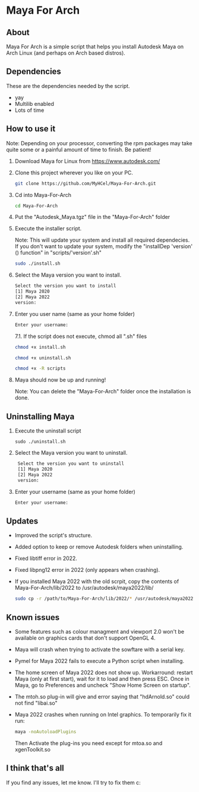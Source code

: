 # Maya For Arch

## About

Maya For Arch is a simple script that helps you install Autodesk Maya on Arch Linux (and perhaps on Arch based distros).

## Dependencies

These are the dependencies needed by the script.

* yay
* Multilib enabled
* Lots of time

## How to use it

Note: Depending on your processor, converting the rpm packages may take quite some or a painful amount of time to finish. Be patient!

1. Download Maya for Linux from https://www.autodesk.com/

2. Clone this project wherever you like on your PC.

   ```bash
   git clone https://github.com/MyHCel/Maya-For-Arch.git
   ```

3. Cd into Maya-For-Arch

   ```bash
   cd Maya-For-Arch
   ```

4. Put the "Autodesk_Maya.tgz" file in the "Maya-For-Arch" folder

5. Execute the installer script.

   Note: This will update your system and install all required dependecies. If you don't want
   to update your system, modify the "installDep 'version' () function" in "scripts/'version'.sh"

   ```bash
   sudo ./install.sh
   ```

6. Select the Maya version you want to install.

   ```bash
   Select the version you want to install
   [1] Maya 2020
   [2] Maya 2022
   version:
   ```

7. Enter you user name (same as your home folder)

   ```bash
   Enter your username:
   ```

   7.1. If the script does not execute, chmod all ".sh" files

   ```bash
   chmod +x install.sh
   ```
   ```bash
   chmod +x uninstall.sh
   ```
   ```bash
   chmod +x -R scripts
   ```

8. Maya should now be up and running!

   Note: You can delete the "Maya-For-Arch" folder once the installation is done.

## Uninstalling Maya

1. Execute the uninstall script

   ```
   sudo ./uninstall.sh
   ```

2. Select the Maya version you want to uninstall.

   ```bash
    Select the version you want to uninstall
    [1] Maya 2020
    [2] Maya 2022
    version:
   ```

2. Enter your username (same as your home folder)

   ```bash
   Enter your username:
   ```

## Updates

* Improved the script's structure.
* Added option to keep or remove Autodesk folders when uninstalling.
* Fixed libtiff error in 2022.
* Fixed libpng12 error in 2022 (only appears when crashing).

* If you installed Maya 2022 with the old scrpit, copy the
  contents of Maya-For-Arch/lib/2022 to /usr/autodesk/maya2022/lib/

  ```bash
  sudo cp -r /path/to/Maya-For-Arch/lib/2022/* /usr/autodesk/maya2022/lib/
  ```

## Known issues

* Some features such as colour managment and viewport 2.0 won't be available on
  graphics cards that don't support OpenGL 4.

* Maya will crash when trying to activate the sowftare with a serial key.

* Pymel for Maya 2022 fails to execute a Python script when installing.

* The home screen of Maya 2022 does not show up.
  Workarround: restart Maya (only at first start), wait for it to load
  and then press ESC.
  Once in Maya, go to Preferences and uncheck "Show Home Screen on startup".

* The mtoh.so plug-in will give and error saying that "hdArnold.so" could not
  find "libai.so"

* Maya 2022 crashes when running on Intel graphics.
  To temporarily fix it run:

  ```bash
  maya -noAutoloadPlugins
  ```

  Then Activate the plug-ins you need except for mtoa.so and xgenToolkit.so

## I think that's all

If you find any issues, let me know. I'll try to fix them  c:
